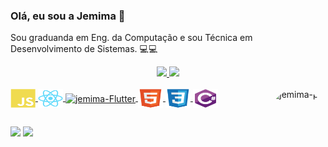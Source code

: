 ### Olá, eu sou a Jemima 👧
 Sou graduanda em Eng. da Computação e sou Técnica em Desenvolvimento de Sistemas. 💻💻

<div align="center">
  <a href="https://github.com/jemimabueno">
  <img height="225em" src="https://github-readme-stats.vercel.app/api?username=jemimabueno"/>
  <img width="400em"  src="https://github-readme-stats.vercel.app/api/top-langs/?username=jemimabueno"/>
</div>
  <div style="display: inline_block"><br>
  <img align="center" alt="jemima-Js" height="30" width="40" src="https://raw.githubusercontent.com/devicons/devicon/master/icons/javascript/javascript-plain.svg">
 <!-- <img align="center" alt="jemima-Ts" height="30" width="40" src="https://raw.githubusercontent.com/devicons/devicon/master/icons/typescript/typescript-plain.svg">!-->
  <img align="center" alt="jemima-React" height="30" width="40" src="https://raw.githubusercontent.com/devicons/devicon/master/icons/react/react-original.svg">
     <img align="center" alt="jemima-Flutter" height="30" width="40" src="https://cdn.jsdelivr.net/gh/devicons/devicon/icons/flutter/flutter-original.svg">
  <img align="center" alt="jemima-HTML" height="30" width="40" src="https://raw.githubusercontent.com/devicons/devicon/master/icons/html5/html5-original.svg">
  <img align="center" alt="jemima-CSS" height="30" width="40" src="https://raw.githubusercontent.com/devicons/devicon/master/icons/css3/css3-original.svg">
 <!-- <img align="center" alt="jemima-Python" height="30" width="40" src="https://raw.githubusercontent.com/devicons/devicon/master/icons/python/python-original.svg">!-->
  <img align="center" alt="jemima-Csharp" height="30" width="40" src="https://raw.githubusercontent.com/devicons/devicon/master/icons/csharp/csharp-original.svg">
  <img align="right" alt="jemima-pic" height="130" style="border-radius:50px;" src="https://cdn.discordapp.com/attachments/998188340744568884/998222816358965268/meupers2.png">
</div>
  
 ##
  <div> 
 <a href="https://discord.gg/wagxzStdcR](https://discord.com/channels/@me/998188340744568884" target="_blank"><img src="https://img.shields.io/badge/Discord-7289DA?style=for-the-badge&logo=discord&logoColor=white" target="_blank"></a> 
 <!-- <a href = "mailto:contatorafaballerini@gmail.com"><img src="https://img.shields.io/badge/-Gmail-%23333?style=for-the-badge&logo=gmail&logoColor=white" target="_blank"></a>!-->
  <a href="https://www.linkedin.com/in/jemima-bueno-612821a7" target="_blank"><img src="https://img.shields.io/badge/-LinkedIn-%230077B5?style=for-the-badge&logo=linkedin&logoColor=white" target="_blank"></a> 
